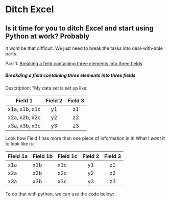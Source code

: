 # Ditch Excel
## Is it time for you to ditch Excel and start using Python at work? Probably

It wont be that difficult. We just need to break the tasks into deal-with-able parts.

Part 1: [Breaking a field containing three elements into three fields]()

##### Breakding a field containing three elements into three fields
Description:
"My data set is set up like:

| Field 1       | Field 2       | Field 3 |
| ------------- |:-------------:|:-------:|
| x1a, x1b, x1c | y1            | z1      |
| x2a, x2b, x2c | y2            | z2      |
| x3a, x3b, x3c | y3            | z3      |

Look how Field 1 has more than one piece of information in it! What I *want* it to look like is:

| Field 1a      |Field 1b        |Field 1c        | Field 2       | Field 3 |
| --------------| -------------- | -------------- |:-------------:|:-------:|
| x1a           |  x1b           | x1c            | y1            | z1      |
| x2a           | x2b            | x2c            | y2            | z2      |
| x3a           | x3b            | x3c            | y3            | z3      |

To do that with python, we can use the code below: 
